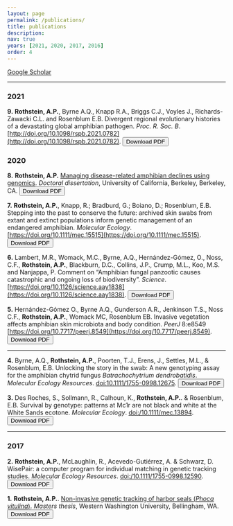 ```yaml
---
layout: page
permalink: /publications/
title: publications
description: 
nav: true
years: [2021, 2020, 2017, 2016]
order: 4
---
```


[Google Scholar](https://scholar.google.com/citations?user=rvWMnDgAAAAJ&hl=en)

---

### 2021

__9.__  __Rothstein, A.P.__, Byrne A.Q., Knapp R.A., Briggs C.J., Voyles J., Richards-Zawacki C.L. and Rosenblum E.B. Divergent regional evolutionary histories of a devastating global amphibian pathogen. *Proc. R. Soc. B*. [http://doi.org/10.1098/rspb.2021.0782](http://doi.org/10.1098/rspb.2021.0782). <small><a href="/assets/pdf/Rothstein_RSPB_2021.pdf"><button>Download PDF</button></a></small>

### 2020

__8.__  __Rothstein, A.P.__ [Managing disease-related amphibian declines using genomics](https://www.proquest.com/docview/2509614812?pq-origsite=gscholar&fromopenview=true). *Doctoral dissertation*, University of California, Berkeley, Berkeley, CA. <small><a href="/assets/pdf/dissertation_berkeley_2020.pdf"><button>Download PDF</button></a></small>

__7.__  __Rothstein, A.P.__, Knapp, R.; Bradburd, G.; Boiano, D.; Rosenblum, E.B.  Stepping into the past to conserve the future: archived skin swabs from extant and extinct populations inform genetic management of an endangered amphibian. *Molecular Ecology*. [https://doi.org/10.1111/mec.15515](https://doi.org/10.1111/mec.15515). <small><a href="/assets/pdf/Rothstein_MolEcol_2020.pdf"><button>Download PDF</button></a></small>

__6.__  Lambert, M.R., Womack, M.C., Byrne, A.Q., Hernández-Gómez, O., Noss, C.F., __Rothstein, A.P.__, Blackburn, D.C., Collins, J.P., Crump, M.L., Koo, M.S. and Nanjappa, P. Comment on “Amphibian fungal panzootic causes catastrophic and ongoing loss of biodiversity”. *Science*. [https://doi.org/10.1126/science.aay1838](https://doi.org/10.1126/science.aay1838). <small><a href="/assets/pdf/Lambert_Womack_etal_Comment_2020.pdf"><button>Download PDF</button></a></small>


__5.__ Hernández-Gómez O., Byrne A.Q., Gunderson A.R., Jenkinson T.S., Noss C.F., __Rothstein, A.P.__, Womack MC, Rosenblum EB. Invasive vegetation affects amphibian skin microbiota and body condition. *PeerJ* 8:e8549 [https://doi.org/10.7717/peerj.8549](https://doi.org/10.7717/peerj.8549). <small><a href="/assets/pdf/RoLab_peerj_2020.pdf"><button>Download PDF</button></a></small>

---

__4.__ Byrne, A.Q., __Rothstein, A.P.__, Poorten, T.J., Erens, J., Settles, M.L., & Rosenblum, E.B.
Unlocking the story in the swab: A new genotyping assay for the amphibian chytrid fungus *Batrachochytrium dendrobatidis*. *Molecular Ecology Resources*. [doi:10.1111/1755-0998.12675](https://doi.org/10.1111/1755-0998.12675). <small><a href="/assets/pdf/Byrne_Rothstein_MolEcolRes_2017.pdf"><button>Download PDF</button></a></small>

__3.__ Des Roches, S., Sollmann, R., Calhoun, K., __Rothstein, A.P.__. & Rosenblum, E.B. Survival by genotype: patterns at Mc1r are not black and white at the White Sands ecotone. *Molecular Ecology*. [doi:/10.1111/mec.13894](https://doi.org/10.1111/mec.13894). <small><a href="/assets/pdf/DesRoches_MolEcol_2017.pdf"><button>Download PDF</button></a></small>

---

### 2017

__2.__ __Rothstein, A.P.__, McLaughlin, R., Acevedo-Gutiérrez, A. & Schwarz, D. WisePair: a computer program for individual matching in genetic tracking studies. *Molecular Ecology Resources*. [doi:/10.1111/1755-0998.12590](https://doi.org/10.1111/1755-0998.12590). <small><a href="/assets/pdf/Rothstein_MolEcolRes_2017.pdf"><button>Download PDF</button></a></small>

__1.__ __Rothstein, A.P.__. [Non-invasive genetic tracking of harbor seals (_Phoca vitulina_)](https://cedar.wwu.edu/wwuet/400/). *Masters thesis*, Western Washington University, Bellingham, WA. <small><a href="/assets/pdf/masters_wwu_2016.pdf"><button>Download PDF</button></a></small>


